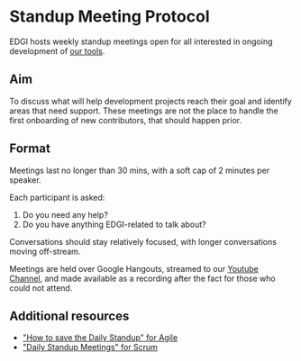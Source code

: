 # Standup Meeting Protocol

EDGI hosts weekly standup meetings open for all interested in ongoing development of [our tools](https://github.com/edgi-govdata-archiving/).

## Aim

To discuss what will help development projects reach their goal and identify areas that need support. These meetings are not the place to handle the first onboarding of new contributors, that should happen prior.

## Format

Meetings last no longer than 30 mins, with a soft cap of 2 minutes per speaker.

Each participant is asked:

1. Do you need any help?
1. Do you have anything EDGI-related to talk about?

Conversations should stay relatively focused, with longer conversations moving off-stream.

Meetings are held over Google Hangouts, streamed to our [Youtube Channel](https://www.youtube.com/channel/UCSfzkT_Zp5N8C_QmE7CNGig), and made available as a recording after the fact for those who could not attend.

## Additional resources

- ["How to save the Daily Standup" for Agile](http://www.cio.com/article/2375989/agile-development/how-to-save-the-daily-standup-meeting.html)
- ["Daily Standup Meetings" for Scrum](https://gpsistakis.wordpress.com/2015/02/21/daily-standup-meetings/)
